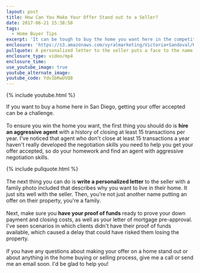 ```yaml
---
layout: post
title: How Can You Make Your Offer Stand out to a Seller?
date: 2017-06-21 15:38:58
tags:
  - Home Buyer Tips
excerpt: 'It can be tough to buy the home you want here in the competitive San Diego market, but these tips will help your offer stand out to sellers.'
enclosure: 'https://s3.amazonaws.com/vyralmarketing/Victoria+Sandoval/How+to+make+your+offer+stand+out.mp4'
pullquote: A personalized letter to the seller puts a face to the name.
enclosure_type: video/mp4
enclosure_time:
use_youtube_image: true
youtube_alternate_image:
youtube_code: Ydv1bRwUVQ8
---
```



{% include youtube.html %}

If you want to buy a home here in San Diego, getting your offer accepted can be a challenge.
<br>
<br>To ensure you win the home you want, the first thing you should do is **hire an aggressive agent** with a history of closing at least 15 transactions per year. I've noticed that agent who don't close at least 15 transactions a year haven't really developed the negotiation skills you need to help you get your offer accepted, so do your homework and find an agent with aggressive negotiation skills.

{% include pullquote.html %}
<br>
<br>The next thing you can do is **write a personalized letter** to the seller with a family photo included that describes why you want to live in their home. It just sits well with the seller. Then, you're not just another name putting an offer on their property, you're a family.
<br>
<br>Next, make sure you **have your proof of funds** ready to prove your down payment and closing costs, as well as your letter of mortgage pre-approval. I've seen scenarios in which clients didn't have their proof of funds available, which caused a delay that could have risked them losing the property.
<br>
<br>If you have any questions about making your offer on a home stand out or about anything in the home buying or selling process, give me a call or send me an email soon. I'd be glad to help you!